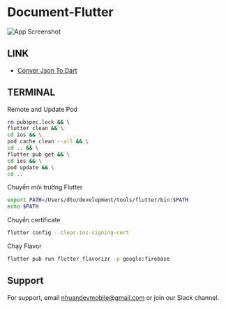 # Document-Flutter
![App Screenshot](https://firebasestorage.googleapis.com/v0/b/nhuandev-1c4d9.appspot.com/o/image_2023_09_15T02_39_45_211Z.png?alt=media&token=3e741f4e-65d2-4a52-bba1-b6b756c6aaa2)

## LINK

 - [Conver Json To Dart]([https://awesomeopensource.com/project/elangosundar/awesome-README-templates](https://app.quicktype.io/))

## TERMINAL

Remote and Update Pod
```bash
rm pubspec.lock && \                                                                                                                                                                                                          
flutter clean && \
cd ios && \
pod cache clean --all && \
cd .. && \
flutter pub get && \
cd ios && \
pod update && \
cd ..
```
Chuyển môi trường Flutter
```bash
export PATH=/Users/dtu/development/tools/flutter/bin:$PATH
echo $PATH
```
Chuyển certificate
```bash
flutter config --clear-ios-signing-cert
```
Chạy Flavor
```bash
flutter pub run flutter_flavorizr -p google:firebase
```
## Support

For support, email nhuandevmobile@gmail.com or join our Slack channel.
